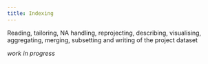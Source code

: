 ```yaml
---
title: Indexing
---
```


Reading, tailoring, NA handling, reprojecting, describing, visualising, aggregating, merging, subsetting and writing of the project dataset

<!--more-->


_work in progress_
